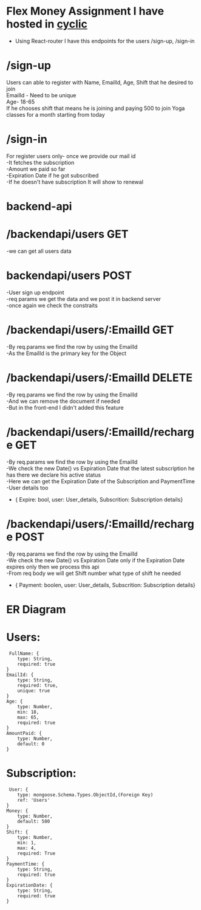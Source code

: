 # Flex Money Assignment I have hosted in <a href='https://app.cyclic.sh/'>cyclic</a>

- Using React-router I have this endpoints for the users /sign-up, /sign-in
# /sign-up 
 Users can able to register with Name, EmailId, Age, Shift that he desired to join<br>
  EmailId - Need to be unique<br>
  Age- 18-65<br>
  If he chooses shift that means he is joining and paying 500 to join Yoga classes for a month starting from today<br>
  
# /sign-in
  For register users only- once we provide our mail id <br>
   -It fetches the subscription <br>
   -Amount we paid so far<br>
   -Expiration Date if he got subscribed<br>
   -If he doesn't have subscription It will show to renewal<br>
   
# backend-api
 # /backendapi/users GET
   -we can get all users data<br>
   
 # backendapi/users POST
   -User sign up endpoint<br>
   -req params we get the data and we post it in backend server<br>
   -once again we check the constraits<br>
   
 # /backendapi/users/:EmailId GET
   -By req.params we find the row by using the EmailId <br>
   -As the EmailId is the primary key for the Object<br>
   
  # /backendapi/users/:EmailId DELETE
   -By req.params we find the row by using the EmailId <br>
   -And we can remove the document if needed<br>
   -But in the front-end I didn't added this feature<br>
   
  # /backendapi/users/:EmailId/recharge GET
   -By req.params we find the row by using the EmailId <br>
   -We check the new Date() vs Expiration Date that the latest subscription he has there we declare his active status<br>
   -Here we can get the Expiration Date of the Subscription and PaymentTime<br>
   -User details too<br>
   - { Expire: bool, user: User_details, Subscrition: Subscription details}<br>
  
  # /backendapi/users/:EmailId/recharge POST
   -By req.params we find the row by using the EmailId <br>
   -We check the new Date() vs Expiration Date only if the Expiration Date expires only then we process this api<br>
   -From req body we will get Shift number what type of shift he needed<br>
   - { Payment: boolen, user: User_details, Subscrition: Subscription details}<br>

# ER Diagram

# Users:<br>

     FullName: {
        type: String,
        required: true
    }
    EmailId: {
        type: String,
        required: true,
        unique: true
    }
    Age: {
        type: Number,
        min: 18,
        max: 65,
        required: true
    }
    AmountPaid: {
        type: Number,
        default: 0
    }
   
# Subscription: <br>     
     User: {
        type: mongoose.Schema.Types.ObjectId,(Foreign Key)
        ref: 'Users'
    }
    Money: {
        type: Number,
        default: 500
    }
    Shift: {
        type: Number,
        min: 1, 
        max: 4,
        required: True
    }
    PaymentTime: {
        type: String, 
        required: true
    }
    ExpirationDate: {
        type: String,
        required: true
    }


